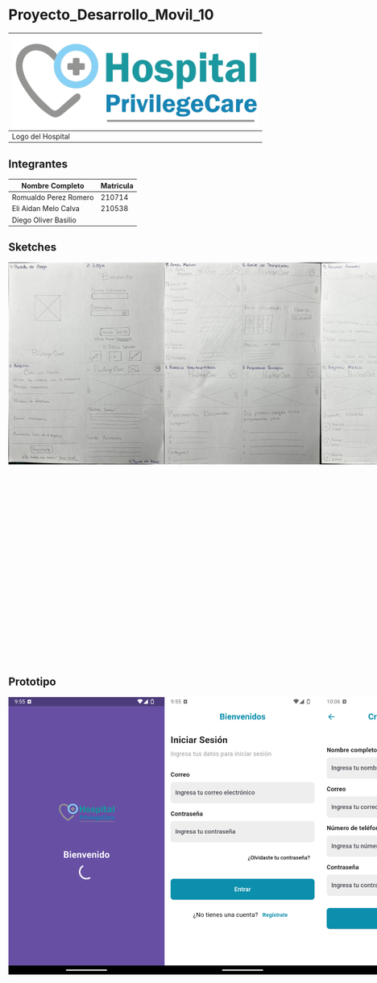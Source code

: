 # Proyecto_Desarrollo_Movil_10



|![Logo](img/LogoHospital.png)|
| ----------------------------|
|Logo del Hospital|

## Integrantes

| Nombre Completo | Matricula|
|-----------------|----------|
|Romualdo Perez Romero|210714|
|Eli Aidan Melo Calva|210538|
|Diego Oliver Basilio||

## Sketches
<div style="display: flex; justify-content: space-between; margin-bottom: 50px;">
    <img align="left" src="./img/Sketch_01.jpeg?raw=true" alt="img1" width="310"; />
    <img align="left" src="./img/Sketch_02.jpeg?raw=true" alt="img2" width="310"; />
    <img align="left" src="./img/Sketch_03.jpeg?raw=true" alt="img3" width="310"; />
</div>
<br><br><br><br><br><br><br><br><br><br><br><br><br><br><br><br><br><br><br><br>

## Prototipo
<div style="display: flex; justify-content: space-between; margin-bottom: 50px;">
    <img align="left" src="./img/L1.png?raw=true" alt="img1" width="310"; />
    <img align="left" src="./img/L2.png?raw=true" alt="img2" width="310"; />
    <img align="left" src="./img/L3.png?raw=true" alt="img3" width="310"; />
</div>

